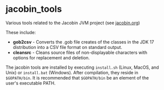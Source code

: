 # jacobin_tools
Various tools related to the Jacobin JVM project (see [jacobin.org](http://www.jacobin.org))

These include:
* **gob2csv** - Converts the .gob file creates of the classes in the JDK 17 distribution into a CSV file format on standard output.
* **cleansrc** - Cleans source files of non-displayable characters with options for replacement and deletion.

The jacobin tools are installed by executing ```install.sh``` (Linux, MacOS, and Unix) or ```install.bat``` (Windows). After compilation, they reside in ```$GOPATH/bin```. It is recommended that ```$GOPATH/bin``` be an element of the user's executable PATH. 
